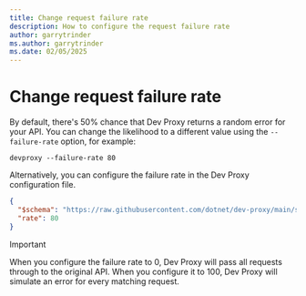 ```yaml
---
title: Change request failure rate
description: How to configure the request failure rate
author: garrytrinder
ms.author: garrytrinder
ms.date: 02/05/2025
---
```


# Change request failure rate

By default, there's 50% chance that Dev Proxy returns a random error for your API. You can change the likelihood to a different value using the `--failure-rate` option, for example:

```console
devproxy --failure-rate 80
```

Alternatively, you can configure the failure rate in the Dev Proxy configuration file.

```json
{
  "$schema": "https://raw.githubusercontent.com/dotnet/dev-proxy/main/schemas/v1.0.0/rc.schema.json",
  "rate": 80
}
```

> [!IMPORTANT]
> When you configure the failure rate to 0, Dev Proxy will pass all requests through to the original API. When you configure it to 100, Dev Proxy will simulate an error for every matching request.
